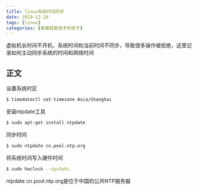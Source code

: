 ```yaml
---
title: linux系统时间同步
date: 2019-12-20
tags: [linux]
categories: [爱编程爱技术的孩子]
---
```


虚拟机长时间不开机，系统时间和当前时间不同步，导致很多操作被拒绝，这里记录如何主动同步系统的时间和网络时间

## 正文

设置系统时区

```bash
$ timedatectl set-timezone Asia/Shanghai
```

安装ntpdate工具

```bash
$ sudo apt-get install ntpdate
```

同步时间

```bash
$ sudo ntpdate cn.pool.ntp.org
```

将系统时间写入硬件时间

```bash
$ sudo hwclock --systohc
```

ntpdate cn.pool.ntp.org是位于中国的公共NTP服务器
